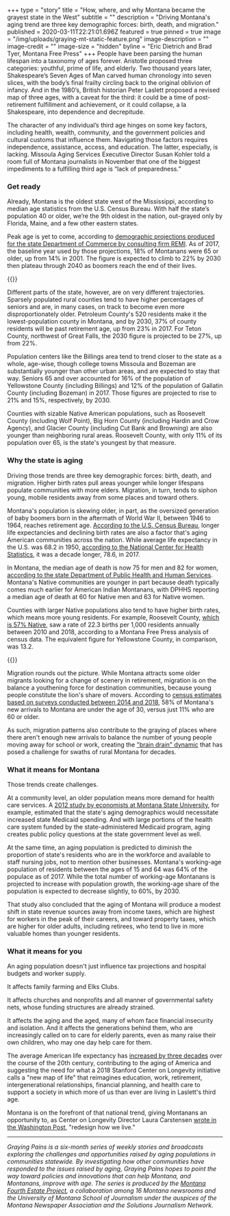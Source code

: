 +++
type = "story"
title = "How, where, and why Montana became the grayest state in the West"
subtitle = ""
description = "Driving Montana's aging trend are three key demographic forces: birth, death, and migration."
published = 2020-03-11T22:21:01.696Z
featured = true
pinned = true
image = "/img/uploads/graying-mt-static-feature.png"
image-description = ""
image-credit = ""
image-size = "hidden"
byline = "Eric Dietrich and Brad Tyer, Montana Free Press"
+++
People have been parsing the human lifespan into a taxonomy of ages forever. Aristotle proposed three categories: youthful, prime of life, and elderly. Two thousand years later, Shakespeare’s Seven Ages of Man carved human chronology into seven slices, with the body’s final frailty circling back to the original oblivion of infancy. And in the 1980’s, British historian Peter Laslett proposed a revised map of three ages, with a caveat for the third: it could be a time of post-retirement fulfillment and achievement, or it could collapse, a la Shakespeare, into dependence and decrepitude. 

The character of any individual’s third age hinges on some key factors, including health, wealth, community, and the government policies and cultural customs that influence them. Navigating those factors requires independence, assistance, access, and education. The latter, especially, is lacking. Missoula Aging Services Executive Director Susan Kohler told a room full of Montana journalists in November that one of the biggest impediments to a fulfilling third age is “lack of preparedness.” 

### Get ready

Already, Montana is the oldest state west of the Mississippi, according to median age statistics from the U.S. Census Bureau. With half the state’s population 40 or older, we’re the 9th oldest in the nation, out-grayed only by Florida, Maine, and a few other eastern states.

Peak age is yet to come, according to [demographic projections produced for the state Department of Commerce by consulting firm REMI](https://www.arcgis.com/home/item.html?id=6a2f6f5b82d84615ad2b641a3c6fe3da). As of 2017, the baseline year used by those projections, 18% of Montanans were 65 or older, up from 14% in 2001. The figure is expected to climb to 22% by 2030 then plateau through 2040 as boomers reach the end of their lives.

{{<pym src="https://apps.montanafreepress.org/graphics/2020-graying-pains/graying-map/"/>}}

Different parts of the state, however, are on very different trajectories. Sparsely populated rural counties tend to have higher percentages of seniors and are, in many cases, on track to become even more disproportionately older. Petroleum County's 520 residents make it the lowest-population county in Montana, and by 2030, 37% of county residents will be past retirement age, up from 23% in 2017. For Teton County, northwest of Great Falls, the 2030 figure is projected to be 27%, up from 22%.

Population centers like the Billings area tend to trend closer to the state as a whole, age-wise, though college towns Missoula and Bozeman are substantially younger than other urban areas, and are expected to stay that way. Seniors 65 and over accounted for 16% of the population of Yellowstone County (including Billings) and 12% of the population of Gallatin County (including Bozeman) in 2017. Those figures are projected to rise to 21% and 15%, respectively, by 2030.

Counties with sizable Native American populations, such as Roosevelt County (including Wolf Point), Big Horn County (including Hardin and Crow Agency), and Glacier County (including Cut Bank and Browning) are also younger than neighboring rural areas. Roosevelt County, with only 11% of its population over 65, is the state's youngest by that measure.

### Why the state is aging

Driving those trends are three key demographic forces: birth, death, and migration. Higher birth rates pull areas younger while longer lifespans populate communities with more elders. Migration, in turn, tends to siphon young, mobile residents away from some places and toward others.

Montana's population is skewing older, in part, as the oversized generation of baby boomers born in the aftermath of World War II, between 1946 to 1964, reaches retirement age. [According to the U.S. Census Bureau](https://www.census.gov/library/stories/2019/12/by-2030-all-baby-boomers-will-be-age-65-or-older.html), longer life expectancies and declining birth rates are also a factor that's aging American communities across the nation. While average life expectancy in the U.S. was 68.2 in 1950, [according to the National Center for Health Statistics](https://www.cdc.gov/nchs/data-visualization/mortality-trends/index.htm), it was a decade longer, 78.6, in 2017.

In Montana, the median age of death is now 75 for men and 82 for women, [according to the state Department of Public Health and Human Services](https://dphhs.mt.gov/Portals/85/publichealth/documents/Epidemiology/VSU/VSU_2018_Annual_Report.pdf). Montana's Native communities are younger in part because death typically comes much earlier for American Indian Montanans, with DPHHS reporting a median age of death at 60 for Native men and 63 for Native women.

Counties with larger Native populations also tend to have higher birth rates, which means more young residents. For example, Roosevelt County, [which is 57% Native](https://data.census.gov/cedsci/table?q=race&g=0400000US30.050000&hidePreview=true&tid=ACSDT5Y2018.B02001&vintage=2018&tp=false), saw a rate of 22.3 births per 1,000 residents annually between 2010 and 2018, according to a Montana Free Press analysis of census data. The equivalent figure for Yellowstone County, in comparison, was 13.2.

{{<pym src="https://apps.montanafreepress.org/graphics/022020-graying-drivers/"/>}}

Migration rounds out the picture. While Montana attracts some older migrants looking for a change of scenery in retirement, migration is on the balance a youthening force for destination communities, because young people constitute the lion's share of movers. According to [census estimates based on surveys conducted between 2014 and 2018](https://data.census.gov/cedsci/table?q=AGE%20BY%20GEOGRAPHICAL%20MOBILITY%20IN%20THE%20PAST%20YEAR%20FOR%20CURRENT%20RESIDENCE%20IN%20THE&g=0100000US_0400000US30&tid=ACSDT5Y2018.B07001&t=Age%20and%20Sex&vintage=2018&hidePreview=true&moe=true), 58% of Montana's new arrivals to Montana are under the age of 30, versus just 11% who are 60 or older.

As such, migration patterns also contribute to the graying of places where there aren't enough new arrivals to balance the number of young people moving away for school or work, creating the ["brain drain" dynamic](https://missoulian.com/news/local/montana-brain-drain-is-real-but-here-is-why-some/article_87fbfe97-72cd-5845-88e0-dd53095427ef.html) that has posed a challenge for swaths of rural Montana for decades.

### What it means for Montana

Those trends create challenges.

At a community level, an older population means more demand for health care services. A [2012 study by economists at Montana State University](http://www.montana.edu/extensionecon/project2030/project2030BandWversionreport.pdf), for example, estimated that the state's aging demographics would necessitate increased state Medicaid spending. And with large portions of the health care system funded by the state-administered Medicaid program, aging creates public policy questions at the state government level as well.

At the same time, an aging population is predicted to diminish the proportion of state's residents who are in the workforce and available to staff nursing jobs, not to mention other businesses. Montana's working-age population of residents between the ages of 15 and 64 was 64% of the populace as of 2017. While the total number of working-age Montanans is projected to increase with population growth, the working-age share of the population is expected to decrease slightly, to 60%, by 2030.

That study also concluded that the aging of Montana will produce a modest shift in state revenue sources away from income taxes, which are highest for workers in the peak of their careers, and toward property taxes, which are higher for older adults, including retirees, who tend to live in more valuable homes than younger residents.

### What it means for you

An aging population doesn't just influence tax projections and hospital budgets and worker supply.

It affects family farming and Elks Clubs.

It affects churches and nonprofits and all manner of governmental safety nets, whose funding structures are already strained.

It affects the aging and the aged, many of whom face financial insecurity and isolation. And it affects the generations behind them, who are increasingly called on to care for elderly parents, even as many raise their own children, who may one day help care for them.

The average American life expectancy has [increased by three decades](https://budgetmodel.wharton.upenn.edu/issues/2016/1/25/mortality-in-the-united-states-past-present-and-future) over the course of the 20th century, contributing to the aging of America and suggesting the need for what a 2018 Stanford Center on Longevity initiative calls a "new map of life" that reimagines education, work, retirement, intergenerational relationships, financial planning, and health care to support a society in which more of us than ever are living in Laslett's third age.

Montana is on the forefront of that national trend, giving Montanans an opportunity to, as Center on Longevity Director Laura Carstensen [wrote in the Washington Post](https://www.washingtonpost.com/opinions/we-need-a-major-redesign-of-life/2019/11/29/a63daab2-1086-11ea-9cd7-a1becbc82f5e_story.html), "redesign how we live."

<hr />
 
*Graying Pains is a six-month series of weekly stories and broadcasts exploring the challenges and opportunities raised by aging populations in communities statewide. By investigating how other communities have responded to the issues raised by aging, Graying Pains hopes to point the way toward policies and innovations that can help Montana, and Montanans, improve with age. The series is produced by the [Montana Fourth Estate Project](https://montanafourthestate.org/about/), a collaboration among 16 Montana newsrooms and the University of Montana School of Journalism under the auspices of the Montana Newspaper Association and the Solutions Journalism Network.*